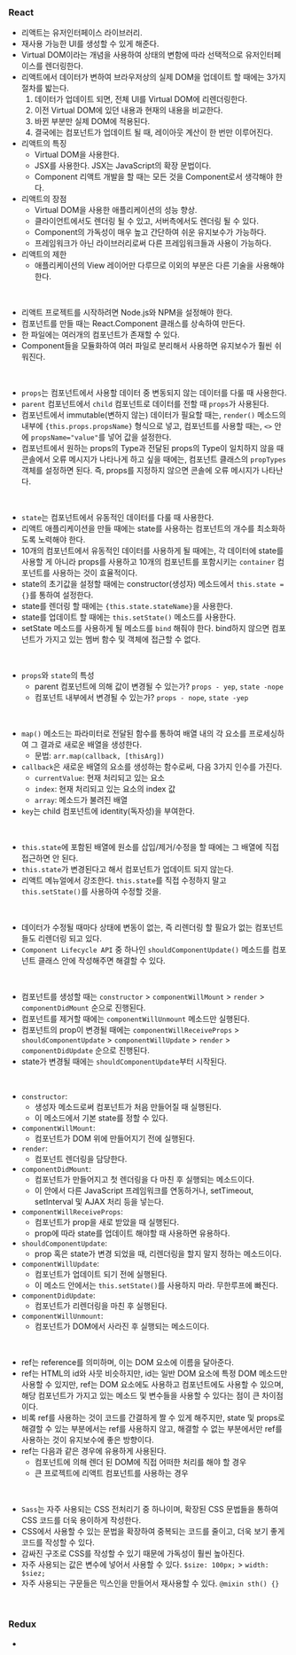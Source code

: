 ### React

- 리액트는 유저인터페이스 라이브러리.
- 재사용 가능한 UI를 생성할 수 있게 해준다.
- Virtual DOM이라는 개념을 사용하여 상태의 변함에 따라 선택적으로 유저인터페이스를 렌더링한다.
- 리액트에서 데이터가 변하여 브라우저상의 실제 DOM을 업데이트 할 때에는 3가지 절차를 밟는다.
  1. 데이터가 업데이트 되면, 전체 UI를 Virtual DOM에 리렌더링한다.
  2. 이전 Virtual DOM에 있던 내용과 현재의 내용을 비교한다.
  3. 바뀐 부분만 실제 DOM에 적용된다.
  4. 결국에는 컴포넌트가 업데이트 될 때, 레이아웃 계산이 한 번만 이루어진다.
- 리액트의 특징
  - Virtual DOM을 사용한다.
  - JSX를 사용한다.
    JSX는 JavaScript의 확장 문법이다.
  - Component
    리액트 개발을 할 때는 모든 것을 Component로서 생각해야 한다.
- 리액트의 장점
  - Virtual DOM을 사용한 애플리케이션의 성능 향상.
  - 클라이언트에서도 렌더링 될 수 있고, 서버측에서도 렌더링 될 수 있다.
  - Component의 가독성이 매우 높고 간단하여 쉬운 유지보수가 가능하다.
  - 프레임워크가 아닌 라이브러리로써 다른 프레임워크들과 사용이 가능하다.
- 리액트의 제한
  - 애플리케이션의 View 레이어만 다루므로 이외의 부분은 다른 기술을 사용해야 한다.

<br>

- 리액트 프로젝트를 시작하려면 Node.js와 NPM을 설정해야 한다.
- 컴포넌트를 만들 때는 React.Component 클래스를 상속하여 만든다.
- 한 파일에는 여러개의 컴포넌트가 존재할 수 있다.
- Component들을 모듈화하여 여러 파일로 분리해서 사용하면 유지보수가 훨씬 쉬워진다.

<br>

- `props`는 컴포넌트에서 사용할 데이터 중 변동되지 않는 데이터를 다룰 때 사용한다.
- `parent` 컴포넌트에서 `child` 컴포넌트로 데이터를 전할 때 `props`가 사용된다.
- 컴포넌트에서 immutable(변하지 않는) 데이터가 필요할 때는, `render()` 메소드의 내부에 `{this.props.propsName}` 형식으로 넣고, 컴포넌트를 사용할 때는, `<>` 안에 `propsName="value"`를 넣어 값을 설정한다.
- 컴포넌트에서 원하는 props의 Type과 전달된 props의 Type이 일치하지 않을 때 콘솔에서 오류 메시지가 나타나게 하고 싶을 때에는, 컴포넌트 클래스의 `propTypes` 객체를 설정하면 된다. 즉, props를 지정하지 않으면 콘솔에 오류 메시지가 나타난다.

<br>

- `state`는 컴포넌트에서 유동적인 데이터를 다룰 때 사용한다.
- 리액트 애플리케이션을 만들 때에는 state를 사용하는 컴포넌트의 개수를 최소화하도록 노력해야 한다.
- 10개의 컴포넌트에서 유동적인 데이터를 사용하게 될 때에는, 각 데이터에 state를 사용할 게 아니라 props를 사용하고 10개의 컴포넌트를 포함시키는 `container` 컴포넌트를 사용하는 것이 효율적이다.
- state의 초기값을 설정할 때에는 constructor(생성자) 메소드에서 `this.state = {}`를 통하여 설정한다.
- state를 렌더링 할 때에는 `{this.state.stateName}`을 사용한다.
- state를 업데이트 할 때에는 `this.setState()` 메소드를 사용한다.
- setState 메소드를 사용하게 될 메소드를 `bind` 해줘야 한다. bind하지 않으면 컴포넌트가 가지고 있는 멤버 함수 및 객체에 접근할 수 없다.

<br>

- `props`와 `state`의 특성
  - parent 컴포넌트에 의해 값이 변경될 수 있는가?
    `props - yep`, `state -nope`
  - 컴포넌트 내부에서 변경될 수 있는가?
    `props - nope`, `state -yep`

<br>

- `map()` 메소드는 파라미터로 전달된 함수를 통하여 배열 내의 각 요소를 프로세싱하여 그 결과로 새로운 배열을 생성한다.
  - 문법: `arr.map(callback, [thisArg])`
- `callback`은 새로운 배열의 요소를 생성하는 함수로써, 다음 3가지 인수를 가진다.
  - `currentValue`: 현재 처리되고 있는 요소
  - `index`: 현재 처리되고 있는 요소의 index 값
  - `array`: 메소드가 불려진 배열
- `key`는 child 컴포넌트에 identity(독자성)을 부여한다.

<br>

- `this.state`에 포함된 배열에 원소를 삽입/제거/수정을 할 때에는 그 배열에 직접 접근하면 안 된다.
- `this.state`가 변경된다고 해서 컴포넌트가 업데이트 되지 않는다.
- 리액트 메뉴얼에서 강조한다. `this.state`를 직접 수정하지 말고 `this.setState()`를 사용하여 수정할 것을.

<br>

- 데이터가 수정될 때마다 상태에 변동이 없는, 즉 리렌더링 할 필요가 없는 컴포넌트들도 리렌더링 되고 있다.
- `Component Lifecycle API` 중 하나인 `shouldComponentUpdate()` 메소드를 컴포넌트 클래스 안에 작성해주면 해결할 수 있다.

<br>

- 컴포넌트를 생성할 때는 `constructor` > `componentWillMount` > `render` > `componentDidMount` 순으로 진행된다.
- 컴포넌트를 제거할 때에는 `componentWillUnmount` 메소드만 실행된다.
- 컴포넌트의 prop이 변경될 때에는 `componentWillReceiveProps` > `shouldComponentUpdate` > `componentWillUpdate` > `render` > `componentDidUpdate` 순으로 진행된다.
- state가 변경될 때에는 `shouldComponentUpdate`부터 시작된다.

<br>

- `constructor`: 
  - 생성자 메소드로써 컴포넌트가 처음 만들어질 때 실행된다.
  - 이 메소드에서 기본 state를 정할 수 있다.
- `componentWillMount`:
  - 컴포넌트가 DOM 위에 만들어지기 전에 실행된다.
- `render`:
  - 컴포넌트 렌더링을 담당한다.
- `componentDidMount`:
  - 컴포넌트가 만들어지고 첫 렌더링을 다 마친 후 실행되는 메소드이다.
  - 이 안에서 다른 JavaScript 프레임워크를 연동하거나, setTimeout, setInterval 및 AJAX 처리 등을 넣는다.
- `componentWillReceiveProps`:
  - 컴포넌트가 prop을 새로 받았을 때 실행된다.
  - prop에 따라 state를 업데이트 해야할 때 사용하면 유용하다.
- `shouldComponentUpdate`:
  - prop 혹은 state가 변경 되었을 때, 리렌더링을 할지 말지 정하는 메소드이다.
- `componentWillUpdate`:
  - 컴포넌트가 업데이트 되기 전에 실행된다.
  - 이 메소드 안에서는 `this.setState()`를 사용하지 마라. 무한루프에 빠진다.
- `componentDidUpdate`:
  - 컴포넌트가 리렌더링을 마친 후 실행된다.
- `componentWillUnmount`:
  - 컴포넌트가 DOM에서 사라진 후 실행되는 메소드이다.

<br>

- ref는 reference를 의미하며, 이는 DOM 요소에 이름을 달아준다.
- ref는 HTML의 id와 사뭇 비슷하지만, id는 일반 DOM 요소에 특정 DOM 메소드만 사용할 수 있지만, ref는 DOM 요소에도 사용하고 컴포넌트에도 사용할 수 있으며, 해당 컴포넌트가 가지고 있는 메소드 및 변수들을 사용할 수 있다는 점이 큰 차이점이다.
- 비록 ref를 사용하는 것이 코드를 간결하게 짤 수 있게 해주지만, state 및 props로 해결할 수 있는 부분에서는 ref를 사용하지 않고, 해결할 수 없는 부분에서만 ref를 사용하는 것이 유지보수에 좋은 방향이다.
- ref는 다음과 같은 경우에 유용하게 사용된다.
  - 컴포넌트에 의해 렌더 된 DOM에 직접 어떠한 처리를 해야 할 경우
  - 큰 프로젝트에 리액트 컴포넌트를 사용하는 경우

<br>

- `Sass`는 자주 사용되는 CSS 전처리기 중 하나이며, 확장된 CSS 문법들을 통하여 CSS 코드를 더욱 용이하게 작성한다.
- CSS에서 사용할 수 있는 문법을 확장하여 중복되는 코드를 줄이고, 더욱 보기 좋게 코드를 작성할 수 있다.
- 감싸진 구조로 CSS를 작성할 수 있기 때문에 가독성이 훨씬 높아진다.
- 자주 사용되는 값은 변수에 넣어서 사용할 수 있다.
  `$size: 100px;` > `width: $siez;`
- 자주 사용되는 구문들은 믹스인을 만들어서 재사용할 수 있다.
  `@mixin sth() {}`

<br>

### Redux

- ​




























